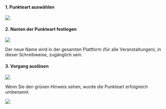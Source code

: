 <!--
  - @file page_admin_courseManagement_editExerciseType_de.md
  -
  - @license http://www.gnu.org/licenses/gpl-3.0.html GPL version 3
  -
  - @package OSTEPU (https://github.com/ostepu/system)
  - @since 0.4.0
  -
  - @author Till Uhlig <till.uhlig@student.uni-halle.de>
  - @date 2015
 -->


#### 1. Punkteart auswählen

![](editExerciseTypeA.png)

#### 2. Namen der Punkteart festlegen

![](editExerciseTypeB.png)

Der neue Name wird in der gesamten Plattform (für alle Veranstaltungen), in dieser Schreibweise, zugänglich sein.

#### 3. Vorgang auslösen

![](editExerciseTypeC.png)

Wenn Sie den grünen Hinweis sehen, wurde die Punkteart erfolgreich umbenannt.

![](editExerciseTypeD.png)